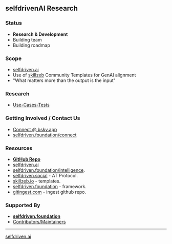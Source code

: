 ## selfdrivenAI Research

### Status
- **Research & Development**
- Building team
- Building roadmap

### Scope
- [selfdriven.ai](https://selfdriven.ai)
- Use of [skillzeb](https://skillseb.io) Community Templates for GenAI alignment
- "What matters more than the output is the input"

### Research
- [Use-Cases-Tests](https://github.com/selfdriven-foundation/selfdriven-ai/tree/main/research/use-case-tests)

### Getting Involved / Contact Us
- [Connect @ bsky.app](https://bsky.app/profile/markbyers.selfdriven.social)
- [selfdriven.foundation/connect](https://selfdriven.foundation/connect)

### Resources
- [**GitHub Repo**](https://github.com/selfdriven-foundation/selfdriven-ai)
- [selfdriven.ai](https://selfdriven.ai)
- [selfdriven.foundation/intelligence](https://selfdriven.foundation/intelligence).
- [selfdriven.social](https://selfdriven.social) - AT Protocol.
- [skillzeb.io](https://skillseb.io) - templates.
- [selfdriven.foundation](https://selfdriven.foundation) - framework.
- [gitingest.com](https://gitingest.com/selfdriven-foundation/selfdriven-ai) - ingest github repo.

### Supported By
- [**selfdriven.foundation**](https://selfdriven.foundation)
- [Contributors/Maintainers](MAINTAINERS.md)

----
[selfdriven.ai](https://selfdriven.ai)



